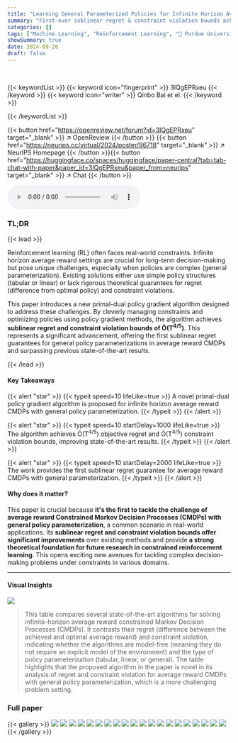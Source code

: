 ```yaml
---
title: "Learning General Parameterized Policies for Infinite Horizon Average Reward Constrained MDPs via Primal-Dual Policy Gradient Algorithm"
summary: "First-ever sublinear regret & constraint violation bounds achieved for infinite horizon average reward CMDPs with general policy parametrization using a novel primal-dual policy gradient algorithm."
categories: []
tags: ["Machine Learning", "Reinforcement Learning", "🏢 Purdue University",]
showSummary: true
date: 2024-09-26
draft: false
---
```


<br>

{{< keywordList >}}
{{< keyword icon="fingerprint" >}} 3lQgEPRxeu {{< /keyword >}}
{{< keyword icon="writer" >}} Qinbo Bai et el. {{< /keyword >}}
 
{{< /keywordList >}}

{{< button href="https://openreview.net/forum?id=3lQgEPRxeu" target="_blank" >}}
↗ OpenReview
{{< /button >}}
{{< button href="https://neurips.cc/virtual/2024/poster/96718" target="_blank" >}}
↗ NeurIPS Homepage
{{< /button >}}{{< button href="https://huggingface.co/spaces/huggingface/paper-central?tab=tab-chat-with-paper&paper_id=3lQgEPRxeu&paper_from=neurips" target="_blank" >}}
↗ Chat
{{< /button >}}



<audio controls>
    <source src="https://ai-paper-reviewer.com/3lQgEPRxeu/podcast.wav" type="audio/wav">
    Your browser does not support the audio element.
</audio>


### TL;DR


{{< lead >}}

Reinforcement learning (RL) often faces real-world constraints.  Infinite horizon average reward settings are crucial for long-term decision-making but pose unique challenges, especially when policies are complex (general parameterization).  Existing solutions either use simple policy structures (tabular or linear) or lack rigorous theoretical guarantees for regret (difference from optimal policy) and constraint violations. 

This paper introduces a new primal-dual policy gradient algorithm designed to address these challenges.  By cleverly managing constraints and optimizing policies using policy gradient methods, the algorithm achieves **sublinear regret and constraint violation bounds of Õ(T<sup>4/5</sup>)**. This represents a significant advancement, offering the first sublinear regret guarantees for general policy parameterizations in average reward CMDPs and surpassing previous state-of-the-art results.

{{< /lead >}}


#### Key Takeaways

{{< alert "star" >}}
{{< typeit speed=10 lifeLike=true >}} A novel primal-dual policy gradient algorithm is proposed for infinite horizon average reward CMDPs with general policy parameterization. {{< /typeit >}}
{{< /alert >}}

{{< alert "star" >}}
{{< typeit speed=10 startDelay=1000 lifeLike=true >}} The algorithm achieves Õ(T<sup>4/5</sup>) objective regret and Õ(T<sup>4/5</sup>) constraint violation bounds, improving state-of-the-art results. {{< /typeit >}}
{{< /alert >}}

{{< alert "star" >}}
{{< typeit speed=10 startDelay=2000 lifeLike=true >}} The work provides the first sublinear regret guarantee for average reward CMDPs with general parameterization. {{< /typeit >}}
{{< /alert >}}

#### Why does it matter?
This paper is crucial because **it's the first to tackle the challenge of average reward Constrained Markov Decision Processes (CMDPs) with general policy parameterization**, a common scenario in real-world applications.  Its **sublinear regret and constraint violation bounds offer significant improvements** over existing methods and provide **a strong theoretical foundation for future research in constrained reinforcement learning**. This opens exciting new avenues for tackling complex decision-making problems under constraints in various domains.

------
#### Visual Insights





![](https://ai-paper-reviewer.com/3lQgEPRxeu/tables_1_1.jpg)

> This table compares several state-of-the-art algorithms for solving infinite-horizon average reward constrained Markov Decision Processes (CMDPs).  It contrasts their regret (difference between the achieved and optimal average reward) and constraint violation, indicating whether the algorithms are model-free (meaning they do not require an explicit model of the environment) and the type of policy parameterization (tabular, linear, or general). The table highlights that the proposed algorithm in the paper is novel in its analysis of regret and constraint violation for average reward CMDPs with general policy parameterization, which is a more challenging problem setting.





### Full paper

{{< gallery >}}
<img src="https://ai-paper-reviewer.com/3lQgEPRxeu/1.png" class="grid-w50 md:grid-w33 xl:grid-w25" />
<img src="https://ai-paper-reviewer.com/3lQgEPRxeu/2.png" class="grid-w50 md:grid-w33 xl:grid-w25" />
<img src="https://ai-paper-reviewer.com/3lQgEPRxeu/3.png" class="grid-w50 md:grid-w33 xl:grid-w25" />
<img src="https://ai-paper-reviewer.com/3lQgEPRxeu/4.png" class="grid-w50 md:grid-w33 xl:grid-w25" />
<img src="https://ai-paper-reviewer.com/3lQgEPRxeu/5.png" class="grid-w50 md:grid-w33 xl:grid-w25" />
<img src="https://ai-paper-reviewer.com/3lQgEPRxeu/6.png" class="grid-w50 md:grid-w33 xl:grid-w25" />
<img src="https://ai-paper-reviewer.com/3lQgEPRxeu/7.png" class="grid-w50 md:grid-w33 xl:grid-w25" />
<img src="https://ai-paper-reviewer.com/3lQgEPRxeu/8.png" class="grid-w50 md:grid-w33 xl:grid-w25" />
<img src="https://ai-paper-reviewer.com/3lQgEPRxeu/9.png" class="grid-w50 md:grid-w33 xl:grid-w25" />
<img src="https://ai-paper-reviewer.com/3lQgEPRxeu/10.png" class="grid-w50 md:grid-w33 xl:grid-w25" />
<img src="https://ai-paper-reviewer.com/3lQgEPRxeu/11.png" class="grid-w50 md:grid-w33 xl:grid-w25" />
<img src="https://ai-paper-reviewer.com/3lQgEPRxeu/12.png" class="grid-w50 md:grid-w33 xl:grid-w25" />
<img src="https://ai-paper-reviewer.com/3lQgEPRxeu/13.png" class="grid-w50 md:grid-w33 xl:grid-w25" />
<img src="https://ai-paper-reviewer.com/3lQgEPRxeu/14.png" class="grid-w50 md:grid-w33 xl:grid-w25" />
<img src="https://ai-paper-reviewer.com/3lQgEPRxeu/15.png" class="grid-w50 md:grid-w33 xl:grid-w25" />
<img src="https://ai-paper-reviewer.com/3lQgEPRxeu/16.png" class="grid-w50 md:grid-w33 xl:grid-w25" />
<img src="https://ai-paper-reviewer.com/3lQgEPRxeu/17.png" class="grid-w50 md:grid-w33 xl:grid-w25" />
<img src="https://ai-paper-reviewer.com/3lQgEPRxeu/18.png" class="grid-w50 md:grid-w33 xl:grid-w25" />
<img src="https://ai-paper-reviewer.com/3lQgEPRxeu/19.png" class="grid-w50 md:grid-w33 xl:grid-w25" />
<img src="https://ai-paper-reviewer.com/3lQgEPRxeu/20.png" class="grid-w50 md:grid-w33 xl:grid-w25" />
{{< /gallery >}}